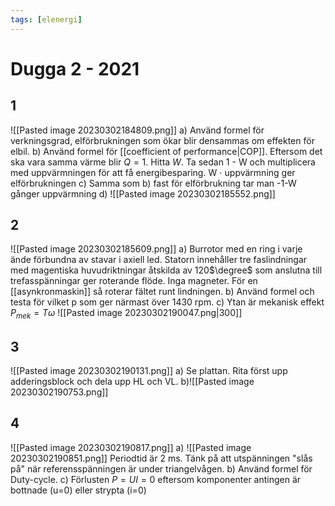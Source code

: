 ```yaml
---
tags: [elenergi]
---
```

# Dugga 2 - 2021

## 1
![[Pasted image 20230302184809.png]]
a) Använd formel för verkningsgrad, elförbrukningen som ökar blir densammas om effekten för elbil.
b) Använd formel för [[coefficient of performance|COP]]. Eftersom det ska vara samma värme blir $Q = 1$. Hitta $W$. Ta sedan 1 - W och multiplicera med uppvärmningen för att få energibesparing. W $\cdot$ uppvärmning ger elförbrukningen
c) Samma som b) fast för elförbrukning tar man -1-W gånger uppvärmning
d) ![[Pasted image 20230302185552.png]]

## 2
![[Pasted image 20230302185609.png]]
a) Burrotor med en ring i varje ände förbundna av stavar i axiell led. Statorn innehåller tre faslindningar med magentiska huvudriktningar åtskilda av 120$\degree$ som anslutna till trefasspänningar ger roterande flöde. Inga magneter. För en [[asynkronmaskin]] så roterar fältet runt lindningen. 
b) Använd formel och testa för vilket p som ger närmast över 1430 rpm. 
c) Ytan är mekanisk effekt $P_{mek}= T \omega$ 
![[Pasted image 20230302190047.png|300]]

## 3
![[Pasted image 20230302190131.png]]
a) Se plattan. Rita först upp adderingsblock och dela upp HL och VL.
b)![[Pasted image 20230302190753.png]]

## 4
![[Pasted image 20230302190817.png]]
a) ![[Pasted image 20230302190851.png]]
Periodtid är 2 ms. Tänk på att utspänningen "slås på" när referensspänningen är under triangelvågen. 
b) Använd formel för Duty-cycle.
c) Förlusten $P=UI = 0$ eftersom komponenter antingen är bottnade (u=0) eller strypta (i=0)


